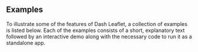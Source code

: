 ## Examples

To illustrate some of the features of Dash Leaflet, a collection of examples is listed below. Each of the examples consists of a short, explanatory text followed by an interactive demo along with the necessary code to run it as a standalone app.  